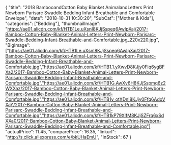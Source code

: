 {
	"title": "2018 BambooandCotton Baby Blanket AnimalandLetters Print Newborn Parisarc Swaddle Bedding Infant Breathable and Comfortable Envelope",
	"date": "2018-10-31 10:30:20",
	"SubCat": ["Mother & Kids"],
	"categories": ["Bedding"],
	"thumbnailImage": "https://ae01.alicdn.com/kf/HTB1Le.uXsnI8KJjSspeq6AwIpXaj/2017-Bamboo-Cotton-Baby-Blanket-Animal-Letters-Print-Newborn-Parisarc-Swaddle-Bedding-Infant-Breathable-and-Comfortable.jpg_220x220.jpg",
	"BigImage": ["https://ae01.alicdn.com/kf/HTB1Le.uXsnI8KJjSspeq6AwIpXaj/2017-Bamboo-Cotton-Baby-Blanket-Animal-Letters-Print-Newborn-Parisarc-Swaddle-Bedding-Infant-Breathable-and-Comfortable.jpg","https://ae01.alicdn.com/kf/HTB1.1.yXwvD8KJjy0Flq6ygBFXa2/2017-Bamboo-Cotton-Baby-Blanket-Animal-Letters-Print-Newborn-Parisarc-Swaddle-Bedding-Infant-Breathable-and-Comfortable.jpg","https://ae01.alicdn.com/kf/HTB1G.AwXv6H8KJjSspmq6z2WXXaz/2017-Bamboo-Cotton-Baby-Blanket-Animal-Letters-Print-Newborn-Parisarc-Swaddle-Bedding-Infant-Breathable-and-Comfortable.jpg","https://ae01.alicdn.com/kf/HTB1v_otXDnI8KJjy0Ffq6AdoVXaY/2017-Bamboo-Cotton-Baby-Blanket-Animal-Letters-Print-Newborn-Parisarc-Swaddle-Bedding-Infant-Breathable-and-Comfortable.jpg","https://ae01.alicdn.com/kf/HTB1kP79XlfM8KJjSZFrq6xSdXXa0/2017-Bamboo-Cotton-Baby-Blanket-Animal-Letters-Print-Newborn-Parisarc-Swaddle-Bedding-Infant-Breathable-and-Comfortable.jpg"],
	"actualPrice": 11.45,
	"comparePrice": 16.35,
	"linkurl": "http://s.click.aliexpress.com/e/bkUHaEmU",
	"inStock": 67
}
